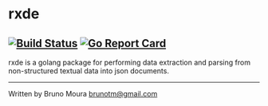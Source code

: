 # rxde
[![Build Status](https://travis-ci.org/brunotm/rxde.svg?branch=master)](https://travis-ci.org/brunotm/rxde) [![Go Report Card](https://goreportcard.com/badge/github.com/brunotm/rxde)](https://goreportcard.com/report/github.com/brunotm/rxde)
--------------------
rxde is a golang package for performing data extraction and parsing from non-structured textual data into json documents.


---------------------------
Written by Bruno Moura <brunotm@gmail.com>